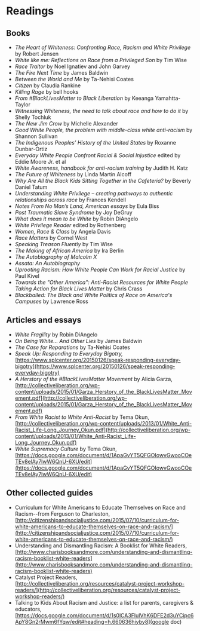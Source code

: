 # Readings

## Books
* *The Heart of Whiteness: Confronting Race, Racism and White Privilege* by Robert Jensen 
* *White like me: Reflections on Race from a Privileged Son* by Tim Wise
* *Race Traitor* by Noel Ignatiev and John Garvey
* *The Fire Next Time* by James Baldwin
* *Between the World and Me* by Ta-Nehisi Coates 
* *Citizen* by Claudia Rankine
* *Killing Rage* by bell hooks
* *From #BlackLivesMatter to Black Liberation* by Keeanga Yamahtta-Taylor
* *Witnessing Whiteness, the need to talk about race and how to do it* by Shelly Tochluk
* *The New Jim Crow* by Michelle Alexander
* *Good White People, the problem with middle-class white anti-racism* by Shannon Sullivan
* *The Indigenous Peoples’ History of the United States* by Roxanne Dunbar-Ortiz
* *Everyday White People Confront Racial & Social Injustice* edited by Eddie Moore Jr. et al
* *White Awareness, handbook for anti-racism training* by Judith H. Katz
* *The Future of Whiteness* by Linda Martín Alcoff
* *Why Are All the Black Kids Sitting Together in the Cafeteria?* by Beverly Daniel Tatum
* *Understanding White Privilege – creating pathways to authentic relationships across race* by Frances Kendell
* *Notes From No Man’s Land, American essays* by Eula Biss
* *Post Traumatic Slave Syndrome* by Joy DeGruy
* *What does it mean to be White* by Robin DiAngelo
* *White Privilege Reader* edited by Rothenberg
* *Women, Race & Class* by Angela Davis
* *Race Matters* by Cornel West
* *Speaking Treason Fluently* by Tim Wise
* *The Making of African America* by Ira Berlin
* *The Autobiography of Malcolm X*
* *Assata: An Autobiography*
* *Uprooting Racism: How White People Can Work for Racial Justice* by Paul Kivel 
* *Towards the "Other America": Anti-Racist Resources for White People Taking Action for Black Lives Matter* by 
Chris Crass 
* *Blackballed: The Black and White Politics of Race on America's Campuses* by Lawrence Ross


## Articles and essays
* *White Fragility* by Robin DiAngelo
* *On Being White... And Other Lies* by James Baldwin
* *The Case for Reparations* by Ta-Nehisi Coates
* *Speak Up: Responding to Everyday Bigotry,* [https://www.splcenter.org/20150126/speak-responding-everyday-bigotry](https://www.splcenter.org/20150126/speak-responding-everyday-bigotry)
* *A Herstory of the #BlackLivesMatter Movement*
by Alicia Garza, [http://collectiveliberation.org/wp-content/uploads/2015/01/Garza_Herstory_of_the_BlackLivesMatter_Movement.pdf](http://collectiveliberation.org/wp-content/uploads/2015/01/Garza_Herstory_of_the_BlackLivesMatter_Movement.pdf)
* *From White Racist to White Anti-Racist* by Tema Okun, [http://collectiveliberation.org/wp-content/uploads/2013/01/White_Anti-Racist_Life-Long_Journey_Okun.pdf](http://collectiveliberation.org/wp-content/uploads/2013/01/White_Anti-Racist_Life-Long_Journey_Okun.pdf)
* *White Supremacy Culture* by Tema Okun, [https://docs.google.com/document/d/1ApaGvYT5QFGOIowvGwooCOeTEv8elAy7lwW6QnU-6XU/edit](https://docs.google.com/document/d/1ApaGvYT5QFGOIowvGwooCOeTEv8elAy7lwW6QnU-6XU/edit)


## Other collected guides
* Curriculum for White Americans to Educate Themselves on Race and Racism--from Ferguson to Charleston, [http://citizenshipandsocialjustice.com/2015/07/10/curriculum-for-white-americans-to-educate-themselves-on-race-and-racism/](http://citizenshipandsocialjustice.com/2015/07/10/curriculum-for-white-americans-to-educate-themselves-on-race-and-racism/)
* Understanding and Dismantling Racism: A Booklist for White Readers, [http://www.charisbooksandmore.com/understanding-and-dismantling-racism-booklist-white-readers](http://www.charisbooksandmore.com/understanding-and-dismantling-racism-booklist-white-readers)
* Catalyst Project Readers, [http://collectiveliberation.org/resources/catalyst-project-workshop-readers/](http://collectiveliberation.org/resources/catalyst-project-workshop-readers/)
* Talking to Kids About Racism and Justice: a list for parents, caregivers & educators, [https://docs.google.com/document/d/1s0lCA3FlulVhK6DFE2d3uYCipc6ApY8Gn2rMwm6fYqw/edit#heading=h.660636hiyby8](google doc)





